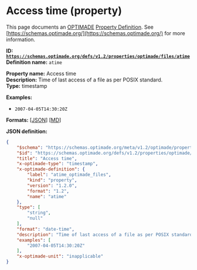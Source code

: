 # Access time (property)

This page documents an [OPTIMADE](https://www.optimade.org/) [Property Definition](https://schemas.optimade.org/#definitions). See [https://schemas.optimade.org/](https://schemas.optimade.org/) for more information.

**ID: [`https://schemas.optimade.org/defs/v1.2/properties/optimade/files/atime`](https://schemas.optimade.org/defs/v1.2/properties/optimade/files/atime.md)**  
**Definition name:** `atime`

**Property name:** Access time  
**Description:** Time of last access of a file as per POSIX standard.  
**Type:** timestamp  



**Examples:**

- `2007-04-05T14:30:20Z`

**Formats:** [[JSON](atime.json)] [[MD](atime.md)]

**JSON definition:**

``` json
{
    "$schema": "https://schemas.optimade.org/meta/v1.2/optimade/property_definition.md",
    "$id": "https://schemas.optimade.org/defs/v1.2/properties/optimade/files/atime",
    "title": "Access time",
    "x-optimade-type": "timestamp",
    "x-optimade-definition": {
        "label": "atime_optimade_files",
        "kind": "property",
        "version": "1.2.0",
        "format": "1.2",
        "name": "atime"
    },
    "type": [
        "string",
        "null"
    ],
    "format": "date-time",
    "description": "Time of last access of a file as per POSIX standard.",
    "examples": [
        "2007-04-05T14:30:20Z"
    ],
    "x-optimade-unit": "inapplicable"
}
```